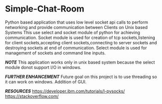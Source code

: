 # Simple-Chat-Room
Python based application that uses low level socket api calls to perform networking and provide communication between Clients on Unix based Systems
This use select and socket module of python for achieving communication.
Socket module is used for creation of tcp sockets,listening for client sockets,accepting client sockets,connecting to server sockets and destroying sockets at end of communication.
Select module is used for management of sockets and command line inputs.


***NOTE***
This application works only in unix based system because the select module donot support I/O in windows.

***FURTHER ENHANCEMENT***
Future goal on this project is to use threading so it can work on windows.
Addition of GUI.

***RESOURCES***
https://developer.ibm.com/tutorials/l-pysocks/
https://stackoverflow.com/
